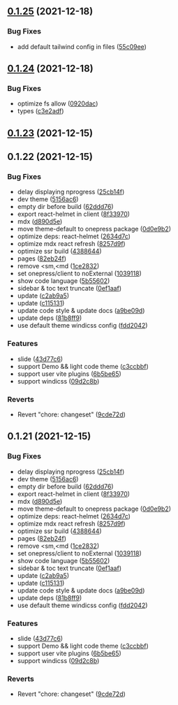 ## [0.1.25](https://github.com/Codpoe/onepress/compare/v0.1.24...v0.1.25) (2021-12-18)

### Bug Fixes

- add default tailwind config in files ([55c09ee](https://github.com/Codpoe/onepress/commit/55c09ee1a9e2ce235d747d4d09fb0a5c60fa51ae))

## [0.1.24](https://github.com/Codpoe/onepress/compare/v0.1.23...v0.1.24) (2021-12-18)

### Bug Fixes

- optimize fs allow ([0920dac](https://github.com/Codpoe/onepress/commit/0920dac4e2700784de5cf38377e5a86eea133590))
- types ([c3e2adf](https://github.com/Codpoe/onepress/commit/c3e2adfd4641f733c00a5aecb5f48cca6af21470))

## [0.1.23](https://github.com/Codpoe/onepress/compare/v0.1.22...v0.1.23) (2021-12-15)

## 0.1.22 (2021-12-15)

### Bug Fixes

- delay displaying nprogress ([25cb14f](https://github.com/Codpoe/onepress/commit/25cb14f96fe494c9bfafcc5eac31f75c24f59f9e))
- dev theme ([5156ac6](https://github.com/Codpoe/onepress/commit/5156ac6496511fa4f95855a89e07b41a2e260a95))
- empty dir before build ([62ddd76](https://github.com/Codpoe/onepress/commit/62ddd76b771d9ec2425adcbde05381eb0d219625))
- export react-helmet in client ([8f33970](https://github.com/Codpoe/onepress/commit/8f3397091d038a0c5f5c02fd76e120d863047ab6))
- mdx ([d890d5e](https://github.com/Codpoe/onepress/commit/d890d5e9e931dded287afd1fb6a6bc733de4272d))
- move theme-default to onepress package ([0d0e9b2](https://github.com/Codpoe/onepress/commit/0d0e9b2eefe140a07a1edc43733efb80aaca54f0))
- optimize deps: react-helmet ([2634d7c](https://github.com/Codpoe/onepress/commit/2634d7cc01c9bc8748f6a819c755e0df1520fd52))
- optimize mdx react refresh ([8257d9f](https://github.com/Codpoe/onepress/commit/8257d9f81c7d9289d93a702f041ba17044b1e8b8))
- optimize ssr build ([4388644](https://github.com/Codpoe/onepress/commit/4388644a6ece00895aaf559e11a067e1c4fcb0a2))
- pages ([82eb24f](https://github.com/Codpoe/onepress/commit/82eb24fe249ce803cbc7e48a730cc93abb40f668))
- remove <sm,<md ([1ce2832](https://github.com/Codpoe/onepress/commit/1ce2832da5e7b45a524632b03d48d676a7872a0d))
- set onepress/client to noExternal ([1039118](https://github.com/Codpoe/onepress/commit/10391187d609dfb29472b3175ad5ae9fd9abc2f5))
- show code language ([5b55602](https://github.com/Codpoe/onepress/commit/5b556029e9322410ea963ac50923c75c6db00ac2))
- sidebar & toc text truncate ([0ef1aaf](https://github.com/Codpoe/onepress/commit/0ef1aafa1d069b97cd2194be1f507f09bdaf08f5))
- update ([c2ab9a5](https://github.com/Codpoe/onepress/commit/c2ab9a5eca7bc7b2dff91330f7c65234245c041d))
- update ([c115131](https://github.com/Codpoe/onepress/commit/c11513110efdd5c11737964596ce8715bad60e84))
- update code style & update docs ([a9be09d](https://github.com/Codpoe/onepress/commit/a9be09d46904e00ba20398978f559a19ac67cc31))
- update deps ([81b8ff9](https://github.com/Codpoe/onepress/commit/81b8ff9aa68c1af9c45a1591f1631a7d8ad49cdb))
- use default theme windicss config ([fdd2042](https://github.com/Codpoe/onepress/commit/fdd204228e9dca4fe38c004f5cd71735d3fcf8c6))

### Features

- slide ([43d77c6](https://github.com/Codpoe/onepress/commit/43d77c6664c875a5ab4e265da75d0017177611d7))
- support Demo && light code theme ([c3ccbbf](https://github.com/Codpoe/onepress/commit/c3ccbbfaaa22ea1d0232b99f636083b49f091f0b))
- support user vite plugins ([6b5be65](https://github.com/Codpoe/onepress/commit/6b5be65d1b064efa2ebb9e909af6223eade94425))
- support windicss ([09d2c8b](https://github.com/Codpoe/onepress/commit/09d2c8b152704bf4d480ed4f11195dcdd2cac63e))

### Reverts

- Revert "chore: changeset" ([9cde72d](https://github.com/Codpoe/onepress/commit/9cde72d599a5ad9f6a49606ead2e64ddf8681f2c))

## 0.1.21 (2021-12-15)

### Bug Fixes

- delay displaying nprogress ([25cb14f](https://github.com/Codpoe/onepress/commit/25cb14f96fe494c9bfafcc5eac31f75c24f59f9e))
- dev theme ([5156ac6](https://github.com/Codpoe/onepress/commit/5156ac6496511fa4f95855a89e07b41a2e260a95))
- empty dir before build ([62ddd76](https://github.com/Codpoe/onepress/commit/62ddd76b771d9ec2425adcbde05381eb0d219625))
- export react-helmet in client ([8f33970](https://github.com/Codpoe/onepress/commit/8f3397091d038a0c5f5c02fd76e120d863047ab6))
- mdx ([d890d5e](https://github.com/Codpoe/onepress/commit/d890d5e9e931dded287afd1fb6a6bc733de4272d))
- move theme-default to onepress package ([0d0e9b2](https://github.com/Codpoe/onepress/commit/0d0e9b2eefe140a07a1edc43733efb80aaca54f0))
- optimize deps: react-helmet ([2634d7c](https://github.com/Codpoe/onepress/commit/2634d7cc01c9bc8748f6a819c755e0df1520fd52))
- optimize mdx react refresh ([8257d9f](https://github.com/Codpoe/onepress/commit/8257d9f81c7d9289d93a702f041ba17044b1e8b8))
- optimize ssr build ([4388644](https://github.com/Codpoe/onepress/commit/4388644a6ece00895aaf559e11a067e1c4fcb0a2))
- pages ([82eb24f](https://github.com/Codpoe/onepress/commit/82eb24fe249ce803cbc7e48a730cc93abb40f668))
- remove <sm,<md ([1ce2832](https://github.com/Codpoe/onepress/commit/1ce2832da5e7b45a524632b03d48d676a7872a0d))
- set onepress/client to noExternal ([1039118](https://github.com/Codpoe/onepress/commit/10391187d609dfb29472b3175ad5ae9fd9abc2f5))
- show code language ([5b55602](https://github.com/Codpoe/onepress/commit/5b556029e9322410ea963ac50923c75c6db00ac2))
- sidebar & toc text truncate ([0ef1aaf](https://github.com/Codpoe/onepress/commit/0ef1aafa1d069b97cd2194be1f507f09bdaf08f5))
- update ([c2ab9a5](https://github.com/Codpoe/onepress/commit/c2ab9a5eca7bc7b2dff91330f7c65234245c041d))
- update ([c115131](https://github.com/Codpoe/onepress/commit/c11513110efdd5c11737964596ce8715bad60e84))
- update code style & update docs ([a9be09d](https://github.com/Codpoe/onepress/commit/a9be09d46904e00ba20398978f559a19ac67cc31))
- update deps ([81b8ff9](https://github.com/Codpoe/onepress/commit/81b8ff9aa68c1af9c45a1591f1631a7d8ad49cdb))
- use default theme windicss config ([fdd2042](https://github.com/Codpoe/onepress/commit/fdd204228e9dca4fe38c004f5cd71735d3fcf8c6))

### Features

- slide ([43d77c6](https://github.com/Codpoe/onepress/commit/43d77c6664c875a5ab4e265da75d0017177611d7))
- support Demo && light code theme ([c3ccbbf](https://github.com/Codpoe/onepress/commit/c3ccbbfaaa22ea1d0232b99f636083b49f091f0b))
- support user vite plugins ([6b5be65](https://github.com/Codpoe/onepress/commit/6b5be65d1b064efa2ebb9e909af6223eade94425))
- support windicss ([09d2c8b](https://github.com/Codpoe/onepress/commit/09d2c8b152704bf4d480ed4f11195dcdd2cac63e))

### Reverts

- Revert "chore: changeset" ([9cde72d](https://github.com/Codpoe/onepress/commit/9cde72d599a5ad9f6a49606ead2e64ddf8681f2c))
